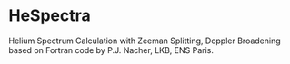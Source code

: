 # HeSpectra 

Helium Spectrum Calculation with Zeeman Splitting, Doppler Broadening based on Fortran code by P.J. Nacher, LKB, ENS Paris.
